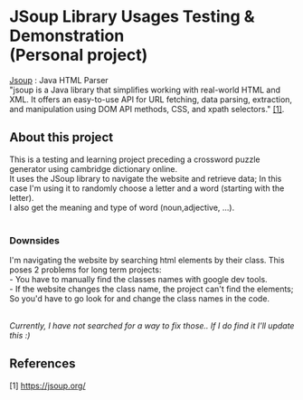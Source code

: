<h1>JSoup Library Usages Testing & Demonstration <br> (Personal project)</h1>

[Jsoup](https://jsoup.org/) : Java HTML Parser</b>
<br>"jsoup is a Java library that simplifies working with real-world HTML and XML.
It offers an easy-to-use API for URL fetching, data parsing, extraction, and manipulation using DOM API methods, CSS, and xpath selectors." [[1]](#1).

<h2>About this project</h2>
This is a testing and learning project preceding a crossword puzzle generator using cambridge dictionary online. <br>
It uses the JSoup library to navigate the website and retrieve data; In this case I'm using it to randomly choose a letter and a word (starting with the letter). <br>
I also get the meaning and type of word (noun,adjective, ...).
<br><br>
<h3>Downsides</h3>
I'm navigating the website by searching html elements by their class. This poses 2 problems for long term projects:<br>
- You have to manually find the classes names with google dev tools. <br>
- If the website changes the class name, the project can't find the elements; So you'd have to go look for and change the class names in the code.
<br><br>

<i>Currently, I have not searched for a way to fix those.. If I do find it I'll update this :)</i>

## References
<a id="1">[1]</a> 
https://jsoup.org/
